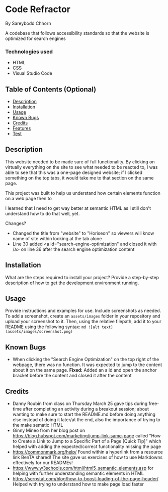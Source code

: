 # Code Refractor

By Sareybodd Chhorn

A codebase that follows accessibility standards so that the website is optimized for search engines

### Technologies used

- HTML
- CSS
- Visual Studio Code

## Table of Contents (Optional)

- [Description](#description)
- [Installation](#installation)
- [Usage](#usage)
- [Known Bugs](#knownbugs)
- [Credits](#credits)
- [Features](#features)
- [Test](#test)

## Description
This website needed to be made sure of full functionality. By clicking on virtually everything on the site to see what needed to be reacted to, I was able to see that this was a one-page designed website; if I clicked something on the top tabs, it would take me to that section on the same page.

This project was built to help us understand how certain elements function on a web page then to 

I learned that I need to get way better at semantic HTML as I still don't understand how to do that well, yet.


Changes?

- Changed the title from "website" to "Horiseon" so viewers will know name of site within looking at the tab alone
- Line 30 added <a id="search-engine-optimization" and closed it with /a> on line 36 after the search engine optimization content

## Installation
What are the steps required to install your project? Provide a step-by-step description of how to get the development environment running.
## Usage
Provide instructions and examples for use. Include screenshots as needed.
To add a screenshot, create an `assets/images` folder in your repository and upload your screenshot to it. Then, using the relative filepath, add it to your README using the following syntax:
    ```md
    ![alt text](assets/images/screenshot.png)
    ```
## Known Bugs

- When clicking the "Search Engine Optimization" on the top right of the webpage, there was no function. It was expected to jump to the content about it on the same page. **Fixed:** Added an a id and open the anchor bracket before the content and closed it after the content



## Credits

- Danny Roubin from class on Thursday March 25 gave tips during free-time after completing an activity during a breakout session; about wanting to make sure to start the README.md before doing anything else instead of doing it later/at the end, also the importance of trying to the make sematic HTML
- Ginny Mineo from her blog post on https://blog.hubspot.com/marketing/jump-link-same-page called "How to Create a Link to Jump to a Specific Part of a Page [Quick Tip]" which helped with adding the expected/correct functionality missing the page
- https://commonmark.org/help/ Found within a hyperlink from a resource link BenTA shared! The site gave us exercises of how to use Markdowns effectively for our READMEs!
- https://www.w3schools.com/html/html5_semantic_elements.asp for helping with further understanding semantic elements in HTML 
- https://serpstat.com/blog/how-to-boost-loading-of-the-page-header/ Helped with trying to understand how to make page load faster
